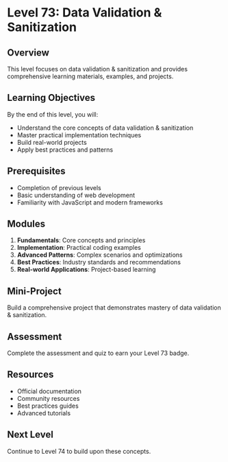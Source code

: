 # Level 73: Data Validation & Sanitization

## Overview
This level focuses on data validation & sanitization and provides comprehensive learning materials, examples, and projects.

## Learning Objectives
By the end of this level, you will:
- Understand the core concepts of data validation & sanitization
- Master practical implementation techniques
- Build real-world projects
- Apply best practices and patterns

## Prerequisites
- Completion of previous levels
- Basic understanding of web development
- Familiarity with JavaScript and modern frameworks

## Modules
1. **Fundamentals**: Core concepts and principles
2. **Implementation**: Practical coding examples
3. **Advanced Patterns**: Complex scenarios and optimizations
4. **Best Practices**: Industry standards and recommendations
5. **Real-world Applications**: Project-based learning

## Mini-Project
Build a comprehensive project that demonstrates mastery of data validation & sanitization.

## Assessment
Complete the assessment and quiz to earn your Level 73 badge.

## Resources
- Official documentation
- Community resources
- Best practices guides
- Advanced tutorials

## Next Level
Continue to Level 74 to build upon these concepts.
